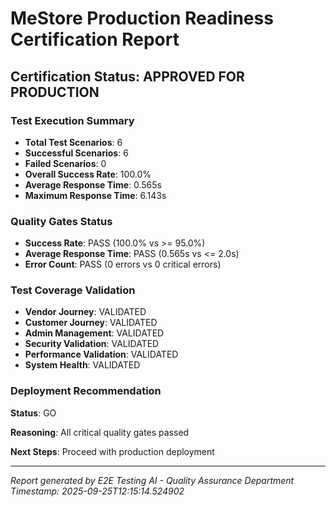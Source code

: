 # MeStore Production Readiness Certification Report

## Certification Status: **APPROVED FOR PRODUCTION**

### Test Execution Summary
- **Total Test Scenarios**: 6
- **Successful Scenarios**: 6
- **Failed Scenarios**: 0
- **Overall Success Rate**: 100.0%
- **Average Response Time**: 0.565s
- **Maximum Response Time**: 6.143s

### Quality Gates Status
- **Success Rate**: PASS (100.0% vs >= 95.0%)
- **Average Response Time**: PASS (0.565s vs <= 2.0s)
- **Error Count**: PASS (0 errors vs 0 critical errors)

### Test Coverage Validation
- **Vendor Journey**: VALIDATED
- **Customer Journey**: VALIDATED
- **Admin Management**: VALIDATED
- **Security Validation**: VALIDATED
- **Performance Validation**: VALIDATED
- **System Health**: VALIDATED

### Deployment Recommendation
**Status**: GO

**Reasoning**: All critical quality gates passed

**Next Steps**: Proceed with production deployment

---
*Report generated by E2E Testing AI - Quality Assurance Department*
*Timestamp: 2025-09-25T12:15:14.524902*
